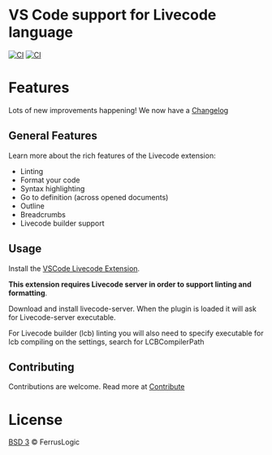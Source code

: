 # VS Code support for Livecode language



[![CI](https://github.com/ferruslogic/vscode-livecodescript/actions/workflows/ci.yml/badge.svg)](https://github.com/ferruslogic/vscode-livecodescript/actions/workflows/ci.yml) [![CI](https://badgen.net/vs-marketplace/v/ferruslogic.livecodescript)](https://marketplace.visualstudio.com/items?itemName=ferruslogic.livecodescript)


# Features

Lots of new improvements happening! We now have a [Changelog](CHANGELOG.md)

## General Features

Learn more about the rich features of the Livecode extension:

- Linting
- Format your code
- Syntax highlighting
- Go to definition (across opened documents)
- Outline
- Breadcrumbs
- Livecode builder support



## Usage

Install the [VSCode Livecode Extension](https://marketplace.visualstudio.com/items?itemName=FerrusLogic.livecodescript).



**This extension requires Livecode server in order to support linting and formatting**.

Download and install livecode-server. When the plugin is loaded it will ask for Livecode-server executable. 

For Livecode builder (lcb) linting you will also need to specify executable for lcb compiling on the settings, search for LCBCompilerPath 


## Contributing

Contributions are welcome. Read more at [Contribute](CONTRIBUTING.md)





# License

[BSD 3](LICENSE.md) &copy; FerrusLogic
